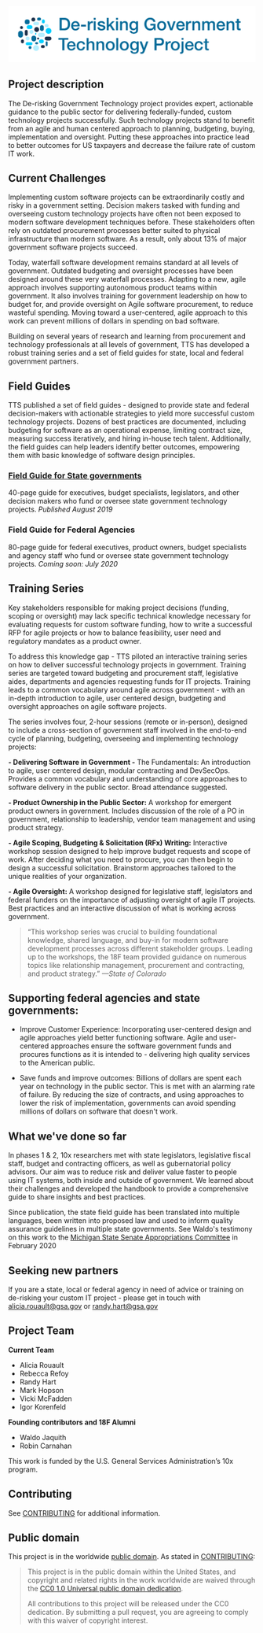 ![De-risking Gov Tech logo](https://github.com/18F/derisking-gov-tech/blob/master/_assets/images/Budget_Readme_Project.png)

## Project description
The De-risking Government Technology project provides expert, actionable guidance to the public sector for delivering federally-funded, custom technology projects successfully. Such technology projects stand to benefit from an agile and human centered approach to planning, budgeting, buying, implementation and oversight. Putting these approaches into practice lead to better outcomes for US taxpayers and decrease the failure rate of custom IT work.
 
## Current Challenges 
Implementing custom software projects can be extraordinarily costly and risky in a government setting. Decision makers tasked with funding and overseeing custom technology projects have often not been exposed to modern software development techniques before. These stakeholders often rely on outdated procurement processes better suited to physical infrastructure than modern software. As a result, only about 13% of major government software projects succeed.
 
Today, waterfall software development remains standard at all levels of government. Outdated budgeting and oversight processes have been designed around these very waterfall processes. Adapting to a new, agile approach involves supporting autonomous product teams within government. It also involves training for government leadership on how to budget for, and provide oversight on Agile software procurement, to reduce wasteful spending. Moving toward a user-centered, agile approach to this work can prevent millions of dollars in spending on bad software.
 
Building on several years of research and learning from procurement and technology professionals at all levels of government, TTS has developed a robust training series and a set of field guides for state, local and federal government partners.

## Field Guides 
TTS published a set of field guides - designed to provide state and federal decision-makers with actionable strategies to yield more successful custom technology projects. Dozens of best practices are documented, including budgeting for software as an operational expense, limiting contract size, measuring success iteratively, and hiring in-house tech talent. Additionally, the field guides can help leaders identify better outcomes, empowering them with basic knowledge of software design principles.
 
### [Field Guide for State governments](https://github.com/18F/derisking-gov-tech/blob/master/State%20Field%20Guide%20-%20Agile%20Budgeting%20%26%20Oversight.pdf)
40-page guide for executives, budget specialists, legislators, and other decision makers who fund or oversee state government technology projects.
<em>Published August 2019</em>
 
### Field Guide for Federal Agencies 
80-page guide for federal executives, product owners, budget specialists and agency staff who fund or oversee state government technology projects.
<em>Coming soon: July 2020</em>

## Training Series
Key stakeholders responsible for making project decisions (funding, scoping or oversight) may lack specific technical knowledge necessary for evaluating requests for custom software funding, how to write a successful RFP for agile projects or how to balance feasibility, user need and regulatory mandates as a product owner.

To address this knowledge gap - TTS piloted an interactive training series on how to deliver successful technology projects in government. Training series are targeted toward budgeting and procurement staff, legislative aides, departments and agencies requesting funds for IT projects. Training leads to a common vocabulary around agile across government - with an in-depth introduction to agile, user centered design, budgeting and oversight approaches on agile software projects. 
 
The series involves four, 2-hour sessions (remote or in-person), designed to include a cross-section of government staff involved in the end-to-end cycle of planning, budgeting, overseeing and implementing technology projects:
 
**- Delivering Software in Government -** The Fundamentals: An introduction to agile, user centered design, modular contracting and DevSecOps. Provides a common vocabulary and understanding of core approaches to software delivery in the public sector. Broad attendance suggested.

**- Product Ownership in the Public Sector:** A workshop for emergent product owners in government. Includes discussion of the role of a PO in government, relationship to leadership, vendor team management and using product strategy.

**- Agile Scoping, Budgeting & Solicitation (RFx) Writing:** Interactive workshop session designed to help improve budget requests and scope of work. After deciding what you need to procure, you can then begin to design a successful solicitation. Brainstorm approaches tailored to the unique realities of your organization.

**- Agile Oversight:** A workshop designed for legislative staff, legislators and federal funders on the importance of adjusting oversight of agile IT projects. Best practices and an interactive discussion of what is working across government.
 
> “This workshop series was crucial to building foundational knowledge, shared language, and buy-in for modern software development processes across different stakeholder groups. Leading up to the workshops, the 18F team provided guidance on numerous topics like relationship management, procurement and contracting, and product strategy.” <em>—State of Colorado</em> 
 
## Supporting federal agencies and state governments:

- Improve Customer Experience: 
Incorporating user-centered design and agile approaches yield better functioning software. Agile and user-centered approaches ensure the software government funds and procures functions as it is intended to - delivering high quality services to the American public.
 
- Save funds and improve outcomes: 
Billions of dollars are spent each year on technology in the public sector. This is met with an alarming rate of failure. By reducing the size of contracts, and using approaches to lower the risk of implementation, governments can avoid spending millions of dollars on software that doesn't work.

## What we've done so far
In phases 1 & 2, 10x researchers met with state legislators, legislative fiscal staff, budget and contracting officers, as well as gubernatorial policy advisors. Our aim was to reduce risk and deliver value faster to people using IT systems, both inside and outside of government. We learned about their challenges and developed the handbook to provide a comprehensive guide to share insights and best practices.
 
Since publication, the state field guide has been translated into multiple languages, been written into proposed law and used to inform quality assurance guidelines in multiple state governments. See Waldo's testimony on this work to the [Michigan State Senate Appropriations Committee](https://www.youtube.com/watch?v=g-h6CtSwk30) in February 2020

## Seeking new partners

If you are a state, local or federal agency in need of advice or training on de-risking your custom IT project - please get in touch with alicia.rouault@gsa.gov or randy.hart@gsa.gov 
 
## Project Team

**Current Team**
- Alicia Rouault
- Rebecca Refoy
- Randy Hart
- Mark Hopson
- Vicki McFadden 
- Igor Korenfeld 

**Founding contributors and 18F Alumni**
- Waldo Jaquith
- Robin Carnahan

This work is funded by the U.S. General Services Administration’s 10x program.

## Contributing

See [CONTRIBUTING](CONTRIBUTING.md) for additional information.

## Public domain

This project is in the worldwide [public domain](LICENSE.md). As stated in [CONTRIBUTING](CONTRIBUTING.md):

> This project is in the public domain within the United States, and copyright
> and related rights in the work worldwide are waived through the [CC0 1.0
> Universal public domain dedication](https://creativecommons.org/publicdomain/zero/1.0/).
>
> All contributions to this project will be released under the CC0 dedication.
> By submitting a pull request, you are agreeing to comply with this waiver of
> copyright interest.
